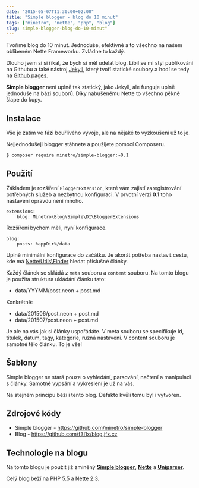 ```yaml
---
date: "2015-05-07T11:30:00+02:00"
title: "Simple blogger - blog do 10 minut"
tags: ["minetro", "nette", "php", "blog"]
slug: simple-blogger-blog-do-10-minut"
---
```


Tvoříme blog do 10 minut. Jednoduše, efektivně a to všechno na našem oblíbeném Nette Frameworku. Zvládne to každý.

<!--more-->

Dlouho jsem si si říkal, že bych si měl udelat blog. Líbil se mi styl publikování na Githubu a také nástroj [Jekyll](http://jekyllrb.com), který tvoří statické soubory a hodí se tedy na [Github pages](https://pages.github.com).

**Simple blogger** není uplně tak statický, jako Jekyll, ale funguje uplně jednoduše na bázi souborů. Díky nabušenému Nette to všechno pěkně šlape do kupy.

## Instalace

Vše je zatím ve fázi bouřlivého vývoje, ale na nějaké to vyzkoušení už to je.

Nejjednodušeji blogger stáhnete a použijete pomocí Composeru.

```sh
$ composer require minetro/simple-blogger:~0.1
```

## Použití

Základem je rozšíření `BloggerExtension`, které vám zajistí zaregistrování potřebných služeb a nezbytnou konfiguraci. V prvotní verzi **0.1** toho nastavení opravdu není mnoho.

```
extensions:
    blog: Minetro\Blog\Simple\DI\BloggerExtensions
```

Rozšíření bychom měli, nyní konfigurace.

```
blog:
    posts: %appDir%/data
```

Uplně minimální konfigurace do začátku. Je akorát potřeba nastavit cestu, kde má [Nette\Utils\Finder](http://api.nette.org/2.3/Nette.Utils.Finder.html) hledat příslušné články.

Každý článek se skládá z `meta` souboru a `content` souboru. Na tomto blogu je použita struktura ukládání článku tato:

* data/YYYMM/post.neon + post.md

Konkrétně:

* data/201506/post.neon + post.md
* data/201507/post.neon + post.md

Je ale na vás jak si články uspořádáte. V meta souboru se specifikuje id, titulek, datum, tagy, kategorie, ruzná nastavení. V content souboru je samotné tělo článku. To je vše!

## Šablony

Simple blogger se stará pouze o vyhledání, parsování, načtení a manipulaci s články. Samotné vypsání a vykreslení je už na vás.

Na stejném principu běží i tento blog. Defakto kvůli tomu byl i vytvořen.

## Zdrojové kódy

* Simple blogger - https://github.com/minetro/simple-blogger
* Blog - https://github.com/f3l1x/blog.jfx.cz

## Technologie na blogu

Na tomto blogu je použit již zmíněný **[Simple blogger](https://github.com/minetro/simple-blogger)**, **[Nette](https://nette.org)** a **[Uniparser](https://github.com/minetro/uniparser)**.

Celý blog beží na PHP 5.5 a Nette 2.3.
